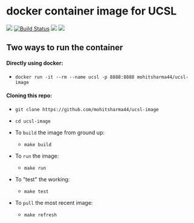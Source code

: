 # docker container image for UCSL
[![](https://img.shields.io/docker/pulls/mohitsharma44/ucsl-image.svg)](https://img.shields.io/docker/pulls/mohitsharma44/ucsl-image.svg)
[![Build Status](https://travis-ci.org/Mohitsharma44/ucsl-image.svg?branch=master)](https://travis-ci.org/Mohitsharma44/ucsl-image)
[![](https://images.microbadger.com/badges/image/mohitsharma44/ucsl-image.svg)](https://microbadger.com/images/mohitsharma44/ucsl-image "Get your own image badge on microbadger.com")
[![](https://img.shields.io/docker/build/mohitsharma44/ucsl-image.svg)](https://img.shields.io/docker/build/mohitsharma44/ucsl-image)

## Two ways to run the container
#### Directly using docker:
- `docker run -it --rm --name ucsl -p 8888:8888 mohitsharma44/ucsl-image`

#### Cloning this repo:
- `git clone https://github.com/mohitsharma44/ucsl-image`
- `cd ucsl-image`

- To `build` the image from ground up:
  - `make build`

- To `run` the image:
  - `make run`

- To "test" the working:
  - `make test`

- To `pull` the most recent image:
  - `make refresh`
